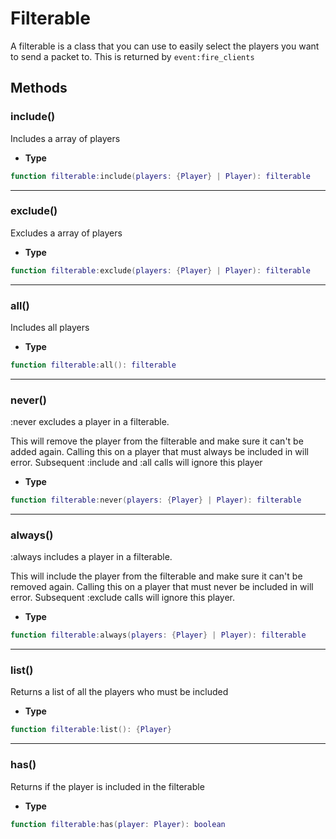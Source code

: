 # Filterable

A filterable is a class that you can use to easily select the players you want
to send a packet to.
This is returned by `event:fire_clients`

## Methods

### include()

Includes a array of players

-   **Type**

```lua
function filterable:include(players: {Player} | Player): filterable
```

---

### exclude()

Excludes a array of players

-   **Type**

```lua
function filterable:exclude(players: {Player} | Player): filterable
```

---

### all()

Includes all players

-   **Type**

```lua
function filterable:all(): filterable
```

---

### never()

:never excludes a player in a filterable.

This will remove the player from the filterable and make sure it can't be
added again. Calling this on a player that must always be included in will error.
Subsequent :include and :all calls will ignore this player

-   **Type**

```lua
function filterable:never(players: {Player} | Player): filterable
```

---

### always()

:always includes a player in a filterable.

This will include the player from the filterable and make sure it can't be
removed again.
Calling this on a player that must never be included in will error.
Subsequent :exclude calls will ignore this player.

-   **Type**

```lua
function filterable:always(players: {Player} | Player): filterable
```

---

### list()

Returns a list of all the players who must be included

-   **Type**

```lua
function filterable:list(): {Player}
```

---

### has()

Returns if the player is included in the filterable

-   **Type**

```lua
function filterable:has(player: Player): boolean
```

